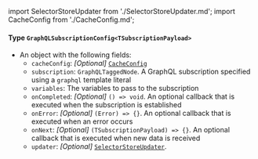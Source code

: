 import SelectorStoreUpdater from './SelectorStoreUpdater.md';
import CacheConfig from './CacheConfig.md';

#### Type `GraphQLSubscriptionConfig<TSubscriptionPayload>`

* An object with the following fields:
  * `cacheConfig`: *_[Optional]_* [`CacheConfig`](#type-cacheconfig)
  * `subscription`: `GraphQLTaggedNode`. A GraphQL subscription specified using a `graphql` template literal
  * `variables`: The variables to pass to the subscription
  * `onCompleted`: *_[Optional]_* `() => void`. An optional callback that is executed when the subscription is established
  * `onError`: *_[Optional]_* `(Error) => {}`. An optional callback that is executed when an error occurs
  * `onNext`: *_[Optional]_* `(TSubscriptionPayload) => {}`. An optional callback that is executed when new data is received
  * `updater`: *_[Optional]_* [`SelectorStoreUpdater`](#type-selectorstoreupdater).

<CacheConfig />

<SelectorStoreUpdater />
